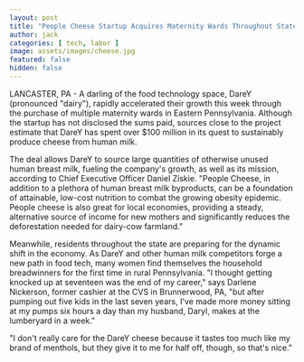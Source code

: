 ```yaml
---
layout: post
title: "People Cheese Startup Acquires Maternity Wards Throughout State"
author: jack
categories: [ tech, labor ]
image: assets/images/cheese.jpg
featured: false
hidden: false
---
```


LANCASTER, PA - A darling of the food technology space, DareY (pronounced "dairy"), rapidly accelerated their growth this week through the purchase of multiple maternity wards in Eastern Pennsylvania. Although the startup has not disclosed the sums paid, sources close to the project estimate that DareY has spent over $100 million in its quest to sustainably produce cheese from human milk. 

The deal allows DareY to source large quantities of otherwise unused human breast milk, fueling the company's growth, as well as its mission, according to Chief Executive Officer Daniel Ziskie. "People Cheese, in addition to a plethora of human breast milk byproducts, can be a foundation of attainable, low-cost nutrition to combat the growing obesity epidemic. People cheese is also great for local economies, providing a steady, alternative source of income for new mothers and significantly reduces the deforestation needed for dairy-cow farmland."

Meanwhile, residents throughout the state are preparing for the dynamic shift in the economy. As DareY and other human milk competitors forge a new path in food tech, many women find themselves the household breadwinners for the first time in rural Pennsylvania. "I thought getting knocked up at seventeen was the end of my career," says Darlene Nickerson, former cashier at the CVS in Brunnerwood, PA, "but after pumping out five kids in the last seven years, I've made  more money sitting at my pumps six hours a day than my husband, Daryl, makes at the lumberyard in a week."

"I don't really care for the DareY cheese because it tastes too much like my brand of menthols, but they give it to me for half off, though, so that's nice."